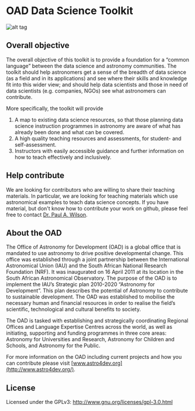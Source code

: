 # OAD Data Science Toolkit

![alt tag](https://img.shields.io/badge/Status-Heavy%20Development-red.svg?style=flat)

## Overall objective 
The overall objective of this toolkit is to provide a foundation for a “common language” between the data science and astronomy communities. The toolkit should help astronomers get a sense of the breadth of data science (as a field and in its applications) and see where their skills and knowledge fit into this wider view; and should help data scientists and those in need of data scientists (e.g. companies, NGOs)  see what astronomers can contribute.

More specifically, the toolkit will provide

1. A map to existing data science resources, so that those planning data science instruction programmes in astronomy are aware of what has already been done and what can be covered.
2. A high quality teaching resources and assessments, for student- and self-assessment.
3. Instructors with easily accessible guidance and further information on how to teach effectively and inclusively.

## Help contribute
We are looking for contributors who are willing to share their teaching materials. In particular, we are looking for teaching materials which use astronomical examples to teach data science concepts. If you have material, but don't know how to contribute your work on github, please feel free to contact [Dr. Paul A. Wilson](https://www.paulanthonywilson.com/contact/).

## About the OAD
The Office of Astronomy for Development (OAD) is a global office that is mandated to use astronomy to drive positive developmental change. This office was established through a joint partnership between the International Astronomical Union (IAU) and the South African National Research Foundation (NRF). It was inaugurated on 16 April 2011 at its location in the South African Astronomical Observatory. The purpose of the OAD is to implement the IAU’s Strategic plan 2010-2020 “Astronomy for Development”. This plan describes the potential of Astronomy to contribute to sustainable development. The OAD was established to mobilise the necessary human and financial resources in order to realise the field’s scientific, technological and cultural benefits to society.

The OAD is tasked with establishing and strategically coordinating Regional Offices and Language Expertise Centres across the world, as well as initiating, supporting and funding programmes in three core areas: Astronomy for Universities and Research, Astronomy for Children and Schools, and Astronomy for the Public.

For more information on the OAD including current projects and how you can contribute please visit [www.astro4dev.org](http://www.astro4dev.org/).

## License
Licensed under the GPLv3: http://www.gnu.org/licenses/gpl-3.0.html